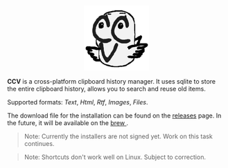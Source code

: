 
<p align="center">
  <img height="150" src="./src/assets/logo256.png"/>
</p>

**CCV** is a cross-platform clipboard history manager. It uses sqlite to store the entire clipboard history, allows you to search and reuse old items. 

Supported formats: *Text*, *Html*, *Rtf*, *Images*, *Files*.

The download file for the installation can be found on the [releases](https://github.com/ansirotenko/ccv/releases) page. In the future, it will be available on the [brew ](https://brew.sh/).

> Note: Currently the installers are not signed yet. Work on this task continues.

> Note: Shortcuts don't work well on Linux. Subject to correction.
